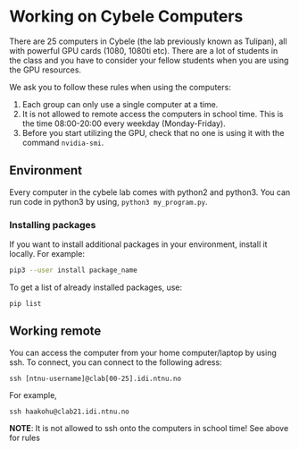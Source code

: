 # Working on Cybele Computers

There are 25 computers in Cybele (the lab previously known as Tulipan), all with powerful GPU cards (1080, 1080ti etc). There are a lot of students in the class and you have to consider your fellow students when you are using the GPU resources.

We ask you to follow these rules when using the computers:

1. Each group can only use a single computer at a time.
2. It is not allowed to remote access the computers in school time. This is the time 08:00-20:00 every weekday (Monday-Friday).
3. Before you start utilizing the GPU, check that no one is using it with the command `nvidia-smi`.


## Environment
Every computer in the cybele lab comes with python2 and python3.
You can run code in python3 by using, `python3 my_program.py`.


### Installing packages
If you want to install additional packages in your environment, install it locally. For example:

```bash
pip3 --user install package_name
```

To get a list of already installed packages, use:
```
pip list
```


## Working remote
You can access the computer from your home computer/laptop by using ssh. To connect, you can connect to the following adress:

```
ssh [ntnu-username]@clab[00-25].idi.ntnu.no
```
For example, 
```
ssh haakohu@clab21.idi.ntnu.no
```

**NOTE**: It is not allowed to ssh onto the computers in school time! See above for rules